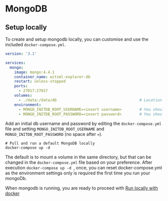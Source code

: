 # MongoDB

## Setup locally

To create and setup mongodb locally, you can customise and use the included `docker-compose.yml`.

```yml
version: '3.1'

services:
  mongo:
    image: mongo:4.4.1
    container_name: witsml-explorer-db
    restart: unless-stopped
    ports:
      - 27017:27017
    volumes:
      - ./data:/data/db                                     # Location for data folder can be changed.
    environment:
      - MONGO_INITDB_ROOT_USERNAME=<insert username>        # You should change this
      - MONGO_INITDB_ROOT_PASSWORD=<insert password>        # You should change this
```

Add an initial db username and password by editing the `docker-compose.yml` file and setting `MONGO_INITDB_ROOT_USERNAME` and `MONGO_INITDB_ROOT_PASSWORD` (no space after `=`).
```
# Pull and run a default MongoDB locally
docker-compose up -d
```
The default is to mount a volume in the same directory, but that can be changed in the `docker-compose.yml` file based on your preference. After execution `docker-compose up -d `, once, you can reset docker-compose.yml as the environment settings only is required the first time you run your mongoDb.

When mongodb is running, you are ready to proceed with [Run locally with docker](../README.md)
